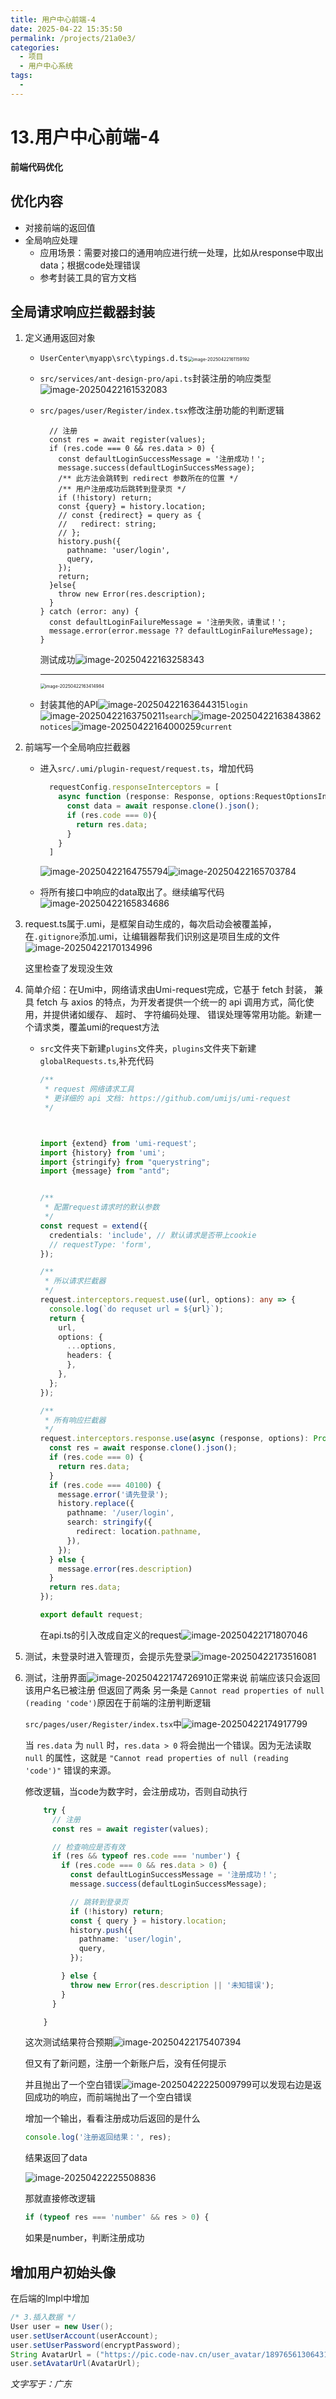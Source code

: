 ```yaml
---
title: 用户中心前端-4
date: 2025-04-22 15:35:50
permalink: /projects/21a0e3/
categories:
  - 项目
  - 用户中心系统
tags:
  - 
---
```



# 13.用户中心前端-4

**前端代码优化**

<!-- more -->   

## 优化内容

- 对接前端的返回值
- 全局响应处理
  - 应用场景：需要对接口的通用响应进行统一处理，比如从response中取出data；根据code处理错误
  - 参考封装工具的官方文档

## 全局请求响应拦截器封装

1. 定义通用返回对象

   - `UserCenter\myapp\src\typings.d.ts`<img src="../../.vuepress/public/blog_images/image-20250422161159192.png" alt="image-20250422161159192" style="zoom:50%;" />

   - `src/services/ant-design-pro/api.ts`封装注册的响应类型![image-20250422161532083](../../.vuepress/public/blog_images/image-20250422161532083.png)

   - `src/pages/user/Register/index.tsx`修改注册功能的判断逻辑

     ```tsx
       // 注册
       const res = await register(values);
       if (res.code === 0 && res.data > 0) {
         const defaultLoginSuccessMessage = '注册成功！';
         message.success(defaultLoginSuccessMessage);
         /** 此方法会跳转到 redirect 参数所在的位置 */
         /** 用户注册成功后跳转到登录页 */
         if (!history) return;
         const {query} = history.location;
         // const {redirect} = query as {
         //   redirect: string;
         // };
         history.push({
           pathname: 'user/login',
           query,
         });
         return;
       }else{
         throw new Error(res.description);
       }
     } catch (error: any) {
       const defaultLoginFailureMessage = '注册失败，请重试！';
       message.error(error.message ?? defaultLoginFailureMessage);
     }
     ```

     测试成功![image-20250422163258343](../../.vuepress/public/blog_images/image-20250422163258343.png)

     ------

     <img src="../../.vuepress/public/blog_images/image-20250422163414984.png" alt="image-20250422163414984" style="zoom:50%;" />

   - 封装其他的API![image-20250422163644315](../../.vuepress/public/blog_images/image-20250422163644315.png)`login`![image-20250422163750211](../../.vuepress/public/blog_images/image-20250422163750211.png)`search`![image-20250422163843862](../../.vuepress/public/blog_images/image-20250422163843862.png)`notices`![image-20250422164000259](../../.vuepress/public/blog_images/image-20250422164000259.png)`current`

2. 前端写一个全局响应拦截器

   - 进入`src/.umi/plugin-request/request.ts`，增加代码

     ```ts
       requestConfig.responseInterceptors = [
         async function (response: Response, options:RequestOptionsInit):Response | Promise<Response> {
           const data = await response.clone().json();
           if (res.code === 0){
             return res.data;
           }
         }
       ]
     ```

     ![image-20250422164755794](../../.vuepress/public/blog_images/image-20250422164755794.png)![image-20250422165703784](../../.vuepress/public/blog_images/image-20250422165703784.png)

   - 将所有接口中响应的data取出了。继续编写代码![image-20250422165834686](../../.vuepress/public/blog_images/image-20250422165834686.png)

3. request.ts属于.umi，是框架自动生成的，每次启动会被覆盖掉，在`.gitignore`添加.umi，让编辑器帮我们识别这是项目生成的文件![image-20250422170134996](../../.vuepress/public/blog_images/image-20250422170134996.png)

   这里检查了发现没生效

4. 简单介绍：在Umi中，网络请求由Umi-request完成，它基于 fetch 封装， 兼具 fetch 与 axios 的特点，为开发者提供一个统一的 api 调用方式，简化使用，并提供诸如缓存、 超时、 字符编码处理、 错误处理等常用功能。新建一个请求类，覆盖umi的request方法

   - `src`文件夹下新建`plugins`文件夹，`plugins`文件夹下新建`globalRequests.ts`,补充代码

     ```ts
     /**
      * request 网络请求工具
      * 更详细的 api 文档: https://github.com/umijs/umi-request
      */
     
     
     
     import {extend} from 'umi-request';
     import {history} from 'umi';
     import {stringify} from "querystring";
     import {message} from "antd";
     
     
     /**
      * 配置request请求时的默认参数
      */
     const request = extend({
       credentials: 'include', // 默认请求是否带上cookie
       // requestType: 'form',
     });
     
     /**
      * 所以请求拦截器
      */
     request.interceptors.request.use((url, options): any => {
       console.log(`do requset url = ${url}`);
       return {
         url,
         options: {
           ...options,
           headers: {
           },
         },
       };
     });
     
     /**
      * 所有响应拦截器
      */
     request.interceptors.response.use(async (response, options): Promise<any> => {
       const res = await response.clone().json();
       if (res.code === 0) {
         return res.data;
       }
       if (res.code === 40100) {
         message.error('请先登录');
         history.replace({
           pathname: '/user/login',
           search: stringify({
             redirect: location.pathname,
           }),
         });
       } else {
         message.error(res.description)
       }
       return res.data;
     });
     
     export default request;
     ```

     在api.ts的引入改成自定义的request![image-20250422171807046](../../.vuepress/public/blog_images/image-20250422171807046.png)

5. 测试，未登录时进入管理页，会提示先登录![image-20250422173516081](../../.vuepress/public/blog_images/image-20250422173516081.png)

6. 测试，注册界面![image-20250422174726910](../../.vuepress/public/blog_images/image-20250422174726910.png)正常来说 前端应该只会返回该用户名已被注册 但返回了两条 另一条是 `Cannot read properties of null (reading 'code')`原因在于前端的注册判断逻辑

   `src/pages/user/Register/index.tsx`中![image-20250422174917799](../../.vuepress/public/blog_images/image-20250422174917799.png)

   当 `res.data` 为 `null` 时，`res.data > 0` 将会抛出一个错误。因为无法读取 `null` 的属性，这就是 `"Cannot read properties of null (reading 'code')"` 错误的来源。

   修改逻辑，当code为数字时，会注册成功，否则自动执行

   ```ts
       try {
         // 注册
         const res = await register(values);
   
         // 检查响应是否有效
         if (res && typeof res.code === 'number') {
           if (res.code === 0 && res.data > 0) {
             const defaultLoginSuccessMessage = '注册成功！';
             message.success(defaultLoginSuccessMessage);
   
             // 跳转到登录页
             if (!history) return;
             const { query } = history.location;
             history.push({
               pathname: 'user/login',
               query,
             });
   
           } else {
             throw new Error(res.description || '未知错误');
           }
         }
   
       }
   ```

   这次测试结果符合预期![image-20250422175407394](../../.vuepress/public/blog_images/image-20250422175407394.png)

   但又有了新问题，注册一个新账户后，没有任何提示

   并且抛出了一个空白错误![image-20250422225009799](../../.vuepress/public/blog_images/image-20250422225009799.png)可以发现右边是返回成功的响应，而前端抛出了一个空白错误

   增加一个输出，看看注册成功后返回的是什么

   ```ts
   console.log('注册返回结果：', res);
   ```

   结果返回了data

   ![image-20250422225508836](../../.vuepress/public/blog_images/image-20250422225508836.png)

   那就直接修改逻辑

   ```ts
   if (typeof res === 'number' && res > 0) {
   ```

   如果是number，判断注册成功

## 增加用户初始头像

在后端的Impl中增加

```java
/* 3.插入数据 */
User user = new User();
user.setUserAccount(userAccount);
user.setUserPassword(encryptPassword);
String AvatarUrl = ("https://pic.code-nav.cn/user_avatar/1897656130643132418/thumbnail/hKKx7cXTxCQsQm0x.png");
user.setAvatarUrl(AvatarUrl);
```

*文字写于：广东*